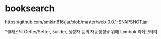 # booksearch

https://github.com/smkim816/jar/blob/master/web-0.0.1-SNAPSHOT.jar

*클래스의 Getter/Setter, Builder, 생성자 등의 자동생성을 위해 Lombok 라이브러리 
